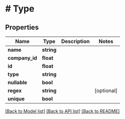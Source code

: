 # # Type

## Properties

Name | Type | Description | Notes
------------ | ------------- | ------------- | -------------
**name** | **string** |  | 
**company_id** | **float** |  | 
**id** | **float** |  | 
**type** | **string** |  | 
**nullable** | **bool** |  | 
**regex** | **string** |  | [optional] 
**unique** | **bool** |  | 

[[Back to Model list]](../../README.md#documentation-for-models) [[Back to API list]](../../README.md#documentation-for-api-endpoints) [[Back to README]](../../README.md)


